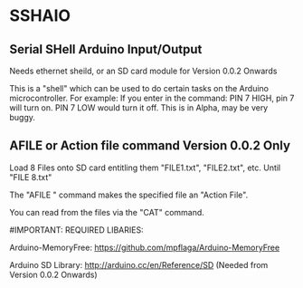 # SSHAIO
Serial SHell Arduino Input/Output
---------------------------------

Needs ethernet sheild, or an SD card module for Version 0.0.2 Onwards


This is a "shell" which can be used to do certain tasks on the Arduino microcontroller.
For example: If you enter in the command: PIN 7 HIGH, pin 7 will turn on. PIN 7 LOW would turn it off.
This is in Alpha, may be very buggy.

AFILE or Action file command Version 0.0.2 Only
--------------------------------------------------

  Load 8 Files onto SD card entitling them "FILE1.txt", "FILE2.txt", etc. Until "FILE 8.txt"

  The "AFILE <NUMBER HERE>" command makes the specified file an "Action File".

  You can read from the files via the "CAT" command.

#IMPORTANT: REQUIRED LIBARIES:

  Arduino-MemoryFree: https://github.com/mpflaga/Arduino-MemoryFree
  
  Arduino SD Library: http://arduino.cc/en/Reference/SD (Needed from Version 0.0.2 Onwards)
